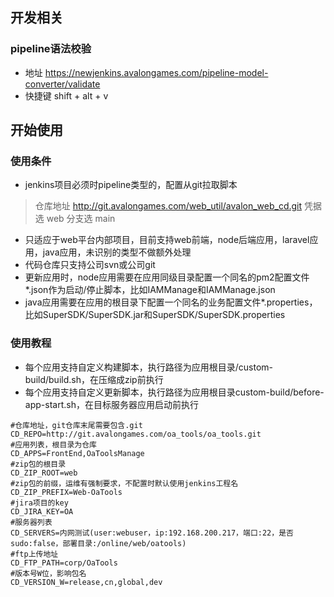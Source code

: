 ## 开发相关

### pipeline语法校验
+ 地址 https://newjenkins.avalongames.com/pipeline-model-converter/validate
+ 快捷键 shift + alt + v

## 开始使用

### 使用条件
+ jenkins项目必须时pipeline类型的，配置从git拉取脚本
> 仓库地址 http://git.avalongames.com/web_util/avalon_web_cd.git
> 凭据选 web
> 分支选 main
+ 只适应于web平台内部项目，目前支持web前端，node后端应用，laravel应用，java应用，未识别的类型不做额外处理
+ 代码仓库只支持公司svn或公司git
+ 更新应用时，node应用需要在应用同级目录配置一个同名的pm2配置文件*.json作为启动/停止脚本，比如IAMManage和IAMManage.json
+ java应用需要在应用的根目录下配置一个同名的业务配置文件*.properties，比如SuperSDK/SuperSDK.jar和SuperSDK/SuperSDK.properties

### 使用教程
+ 每个应用支持自定义构建脚本，执行路径为应用根目录/custom-build/build.sh，在压缩成zip前执行
+ 每个应用支持自定义更新脚本，执行路径为应用根目录custom-build/before-app-start.sh，在目标服务器应用启动前执行

```
#仓库地址，git仓库末尾需要包含.git
CD_REPO=http://git.avalongames.com/oa_tools/oa_tools.git
#应用列表，根目录为仓库
CD_APPS=FrontEnd,OaToolsManage
#zip包的根目录
CD_ZIP_ROOT=web
#zip包的前缀，运维有强制要求，不配置时默认使用jenkins工程名
CD_ZIP_PREFIX=Web-OaTools
#jira项目的key
CD_JIRA_KEY=OA
#服务器列表
CD_SERVERS=内网测试(user:webuser，ip:192.168.200.217，端口:22，是否sudo:false，部署目录:/online/web/oatools)
#ftp上传地址
CD_FTP_PATH=corp/OaTools
#版本号W位，影响包名
CD_VERSION_W=release,cn,global,dev

```